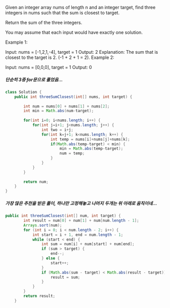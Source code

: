Given an integer array nums of length n and an integer target, find three integers in nums such that the sum is closest to target.

Return the sum of the three integers.

You may assume that each input would have exactly one solution.

 

Example 1:

Input: nums = [-1,2,1,-4], target = 1
Output: 2
Explanation: The sum that is closest to the target is 2. (-1 + 2 + 1 = 2).
Example 2:

Input: nums = [0,0,0], target = 1
Output: 0

##### 단순히 3중 for문으로 풀었음...

```java
class Solution {
    public int threeSumClosest(int[] nums, int target) {        
       
        int num = nums[0] + nums[1] + nums[2];
        int min = Math.abs(num-target);
        
        for(int i=0; i<nums.length; i++) {
            for(int j=i+1; j<nums.length; j++) {
                int two = i+j;
                for(int k=j+1; k<nums.length; k++) {
                    int temp = nums[i]+nums[j]+nums[k];
                    if(Math.abs(temp-target) < min) {
                        min = Math.abs(temp-target);
                        num = temp;                        
                    }
                }
            }
        }
        
        return num;
    }
}
```

##### 가장 많은 추천을 받은 풀이, 하나만 고정해놓고 나머지 두개는 위 아래로 움직이네...
```java
public int threeSumClosest(int[] num, int target) {
        int result = num[0] + num[1] + num[num.length - 1];
        Arrays.sort(num);
        for (int i = 0; i < num.length - 2; i++) {
            int start = i + 1, end = num.length - 1;
            while (start < end) {
                int sum = num[i] + num[start] + num[end];
                if (sum > target) {
                    end--;
                } else {
                    start++;
                }
                if (Math.abs(sum - target) < Math.abs(result - target)) {
                    result = sum;
                }
            }
        }
        return result;
    }
```